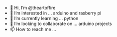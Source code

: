 - 👋 Hi, I’m @theartoffire
- 👀 I’m interested in ... arduino and rasberry pi
- 🌱 I’m currently learning ... python
- 💞️ I’m looking to collaborate on ... arduino projects
- 📫 How to reach me ... 

<!---
theartoffire/theartoffire is a ✨ special ✨ repository because its `README.md` (this file) appears on your GitHub profile.
You can click the Preview link to take a look at your changes.
--->
